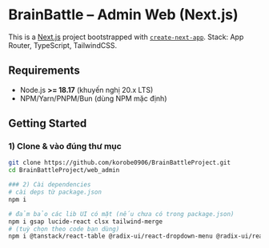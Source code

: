 # BrainBattle – Admin Web (Next.js)

This is a [Next.js](https://nextjs.org) project bootstrapped with [`create-next-app`](https://nextjs.org/docs/app/api-reference/cli/create-next-app). Stack: App Router, TypeScript, TailwindCSS.

## Requirements
- Node.js **>= 18.17** (khuyến nghị 20.x LTS)
- NPM/Yarn/PNPM/Bun (dùng NPM mặc định)

## Getting Started

### 1) Clone & vào đúng thư mục
```bash
git clone https://github.com/korobe0906/BrainBattleProject.git
cd BrainBattleProject/web_admin

### 2) Cài dependencies
# cài deps từ package.json
npm i

# đảm bảo các lib UI có mặt (nếu chưa có trong package.json)
npm i gsap lucide-react clsx tailwind-merge
# (tuỳ chọn theo code bạn dùng)
npm i @tanstack/react-table @radix-ui/react-dropdown-menu @radix-ui/react-dialog
